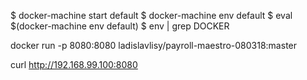 $ docker-machine start default
$ docker-machine env default
$ eval $(docker-machine env default)
$ env | grep DOCKER

docker run -p 8080:8080 ladislavlisy/payroll-maestro-080318:master

curl http://192.168.99.100:8080 
